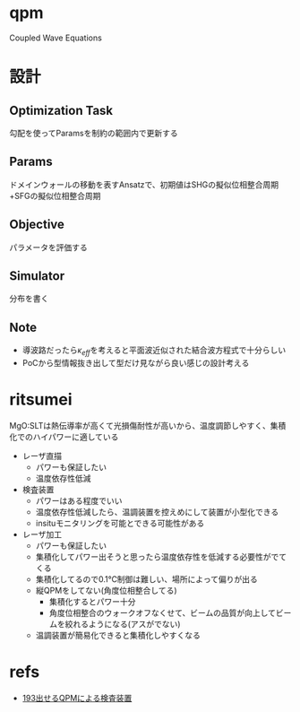 # qpm
Coupled Wave Equations

# 設計

## Optimization Task
勾配を使ってParamsを制約の範囲内で更新する

## Params
ドメインウォールの移動を表すAnsatzで、初期値はSHGの擬似位相整合周期+SFGの擬似位相整合周期

## Objective
パラメータを評価する

## Simulator
分布を書く

## Note
* 導波路だったら$\kappa_{eff}$を考えると平面波近似された結合波方程式で十分らしい
* PoCから型情報抜き出して型だけ見ながら良い感じの設計考える

# ritsumei
MgO:SLTは熱伝導率が高くて光損傷耐性が高いから、温度調節しやすく、集積化でのハイパワーに適している
* レーザ直描
    * パワーも保証したい
    * 温度依存性低減
* 検査装置
    * パワーはある程度でいい
    * 温度依存性低減したら、温調装置を控えめにして装置が小型化できる
    * insituモニタリングを可能とできる可能性がある
* レーザ加工
    * パワーも保証したい
    * 集積化してパワー出そうと思ったら温度依存性を低減する必要性がでてくる
    * 集積化してるので0.1℃制御は難しい、場所によって偏りが出る
    * 縦QPMをしてない(角度位相整合してる)
        * 集積化するとパワー十分
        * 角度位相整合のウォークオフなくせて、ビームの品質が向上してビームを絞れるようになる(アスがでない)
    * 温調装置が簡易化できると集積化しやすくなる

# refs
* [193出せるQPMによる検査装置](https://www.jstage.jst.go.jp/article/lsj/39/5/39_319/_pdf/-char/ja)
